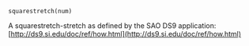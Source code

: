 ```
squarestretch(num)
```

A squarestretch-stretch as defined by the SAO DS9 application: [http://ds9.si.edu/doc/ref/how.html](http://ds9.si.edu/doc/ref/how.html)
